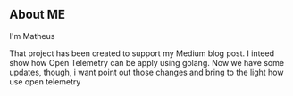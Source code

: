 ## About ME

I'm Matheus 

That project has been created to support my Medium blog post. I inteed show how Open Telemetry can be apply using golang. Now we have some updates, though, i want point out those changes and bring to the light how use open telemetry




